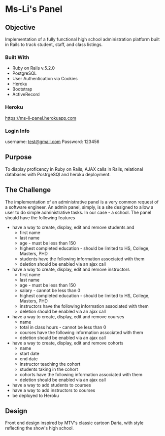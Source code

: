 # Ms-Li's Panel

## Objective
Implementation of a fully functional high school administration platform built in Rails to track student, staff, and class listings.

### Built With
* Ruby on Rails v.5.2.0
* PostgreSQL
* User Authentication via Cookies
* Heroku
* Bootstrap
* ActiveRecord

### Heroku
  https://ms-li-panel.herokuapp.com
  
### Login Info
 username: test@gmail.com Password: 123456

## Purpose

To display proficency in Ruby on Rails, AJAX calls in Rails, relational databases with PostrgeSQl and heroku deployment.

## The Challenge

The implementation of an administrative panel is a very common request of a software engineer.  An admin panel, simply, is a site designed to allow a user to do simple administrative tasks.  In our case - a school.  The panel should have the following features

* have a way to create, display, edit and remove students and
  * first name
  * last name
  * age - must be less than 150
  * highest completed education - should be limited to HS, College, Masters, PHD
  * students have the following information associated with them
  * deletion should be enabled via an ajax call
* have a way to create, display, edit and remove instructors
  * first name
  * last name
  * age - must be less than 150
  * salary - cannot be less than 0
  * highest completed education - should be limited to HS, College, Masters, PHD
  * instructors have the following information associated with them
  * deletion should be enabled via an ajax call
* have a way to create, display, edit and remove courses
  * name
  * total in class hours - cannot be less than 0
  * courses have the following information associated with them
  * deletion should be enabled via an ajax call
* have a way to create, display, edit and remove cohorts
  * name
  * start date
  * end date
  * instructor teaching the cohort
  * students taking in the cohort
  * cohorts have the following information associated with them
  * deletion should be enabled via an ajax call
* have a way to add students to courses
* have a way to add instructors to courses
* be deployed to Heroku


## Design
  Front end design inspired by MTV's classic cartoon Daria, with style reflecting the show's high school.
  





